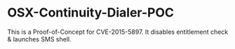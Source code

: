# OSX-Continuity-Dialer-POC

This is a Proof-of-Concept for CVE-2015-5897. It disables entitlement check & launches SMS shell.
